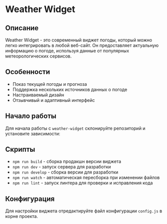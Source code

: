 # Weather Widget

## Описание
Weather Widget - это современный виджет погоды, который можно легко интегрировать в любой веб-сайт. Он предоставляет актуальную информацию о погоде, используя данные от популярных метеорологических сервисов.

## Особенности
- Показ текущей погоды и прогноза
- Поддержка нескольких источников данных о погоде
- Настраиваемый дизайн
- Отзывчивый и адаптивный интерфейс

## Начало работы
Для начала работы с `weather-widget` склонируйте репозиторий и установите зависимости:

## Скрипты
- `npm run build` - сборка продакшн версии виджета
- `npm run dev` - запуск сервера для разработки
- `npm run develop` - сборка версии для разработки
- `npm run watch` - автоматическая пересборка при изменении файлов
- `npm run lint` - запуск линтера для проверки и исправления кода

## Конфигурация
Для настройки виджета отредактируйте файл конфигурации `config.js` в корне проекта.
